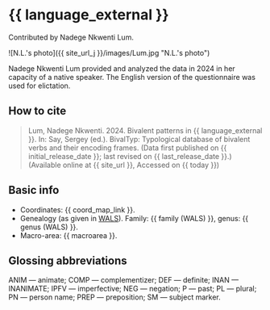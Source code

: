 # {{ language_external }}
Contributed by Nadege Nkwenti Lum.

![N.L.'s photo]({{ site_url_j }}/images/Lum.jpg "N.L.'s photo")

Nadege Nkwenti Lum provided and analyzed the data in 2024 in her capacity of a native speaker. The English version of the questionnaire was used for elictation.

## How to cite
> Lum, Nadege Nkwenti. 2024. Bivalent patterns in {{ language_external }}. 
> In: Say, Sergey (ed.). BivalTyp: Typological database of bivalent verbs and their encoding frames. 
> (Data first published on {{ initial_release_date }}; last revised on {{ last_release_date }}.) 
> (Available online at {{ site_url }}, Accessed on {{ today }})

## Basic info
- Coordinates: {{ coord_map_link }}.
- Genealogy (as given in [WALS](https://wals.info/)). Family: {{ family (WALS) }}, genus: {{ genus (WALS) }}.
- Macro-area: {{ macroarea }}. 

## Glossing abbreviations
ANIM — animate; COMP — complementizer; DEF — definite; INAN — INANIMATE; IPFV — imperfective; NEG — negation; P — past; PL — plural; PN — person name; PREP — preposition; SM — subject marker. 
